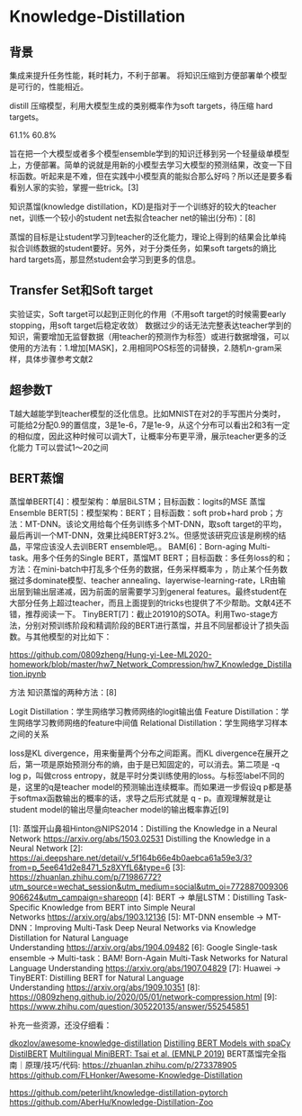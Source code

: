 # Knowledge-Distillation

## 背景

集成来提升任务性能，耗时耗力，不利于部署。
将知识压缩到方便部署单个模型是可行的，性能相近。

distill 压缩模型，利用大模型生成的类别概率作为soft targets，待压缩 hard targets。

61.1%
60.8%

旨在把一个大模型或者多个模型ensemble学到的知识迁移到另一个轻量级单模型上，方便部署。简单的说就是用新的小模型去学习大模型的预测结果，改变一下目标函数。听起来是不难，但在实践中小模型真的能拟合那么好吗？所以还是要多看看别人家的实验，掌握一些trick。[3]

知识蒸馏(knowledge distillation，KD)是指对于一个训练好的较大的teacher net，训练一个较小的student net去拟合teacher net的输出(分布)：[8]

蒸馏的目标是让student学习到teacher的泛化能力，理论上得到的结果会比单纯拟合训练数据的student要好。另外，对于分类任务，如果soft targets的熵比hard targets高，那显然student会学习到更多的信息。


## Transfer Set和Soft target

实验证实，Soft target可以起到正则化的作用（不用soft target的时候需要early stopping，用soft target后稳定收敛）
数据过少的话无法完整表达teacher学到的知识，需要增加无监督数据（用teacher的预测作为标签）或进行数据增强，可以使用的方法有：1.增加[MASK]，2.用相同POS标签的词替换，2.随机n-gram采样，具体步骤参考文献2

## 超参数T

T越大越能学到teacher模型的泛化信息。比如MNIST在对2的手写图片分类时，可能给2分配0.9的置信度，3是1e-6，7是1e-9，从这个分布可以看出2和3有一定的相似度，因此这种时候可以调大T，让概率分布更平滑，展示teacher更多的泛化能力
T可以尝试1～20之间

## BERT蒸馏

蒸馏单BERT[4]：模型架构：单层BiLSTM；目标函数：logits的MSE
蒸馏Ensemble BERT[5]：模型架构：BERT；目标函数：soft prob+hard prob；方法：MT-DNN。该论文用给每个任务训练多个MT-DNN，取soft target的平均，最后再训一个MT-DNN，效果比纯BERT好3.2%。但感觉该研究应该是刷榜的结晶，平常应该没人去训BERT ensemble吧。。
BAM[6]：Born-aging Multi-task。用多个任务的Single BERT，蒸馏MT BERT；目标函数：多任务loss的和；方法：在mini-batch中打乱多个任务的数据，任务采样概率为  ，防止某个任务数据过多dominate模型、teacher annealing、layerwise-learning-rate，LR由输出层到输出层递减，因为前面的层需要学习到general features。最终student在大部分任务上超过teacher，而且上面提到的tricks也提供了不少帮助。文献4还不错，推荐阅读一下。
TinyBERT[7]：截止201910的SOTA。利用Two-stage方法，分别对预训练阶段和精调阶段的BERT进行蒸馏，并且不同层都设计了损失函数。与其他模型的对比如下：


https://github.com/0809zheng/Hung-yi-Lee-ML2020-homework/blob/master/hw7_Network_Compression/hw7_Knowledge_Distillation.ipynb

方法
知识蒸馏的两种方法：[8]

Logit Distillation：学生网络学习教师网络的logit输出值
Feature Distillation：学生网络学习教师网络的feature中间值
Relational Distillation：学生网络学习样本之间的关系

loss是KL divergence，用来衡量两个分布之间距离。而KL divergence在展开之后，第一项是原始预测分布的熵，由于是已知固定的，可以消去。第二项是 -q log p，叫做cross entropy，就是平时分类训练使用的loss。与标签label不同的是，这里的q是teacher model的预测输出连续概率。而如果进一步假设q p都是基于softmax函数输出的概率的话，求导之后形式就是 q - p。直观理解就是让student model的输出尽量向teacher model的输出概率靠近[9]



[1]: 蒸馏开山鼻祖Hinton@NIPS2014：Distilling the Knowledge in a Neural Network https://arxiv.org/abs/1503.02531 Distilling the Knowledge in a Neural Network
[2]: https://ai.deepshare.net/detail/v_5f164b66e4b0aebca61a59e3/3?from=p_5ee641d2e8471_5z8XYfL6&type=6
[3]: https://zhuanlan.zhihu.com/p/71986772?utm_source=wechat_session&utm_medium=social&utm_oi=772887009306906624&utm_campaign=shareopn
[4]: BERT -> 单层LSTM：Distilling Task-Specific Knowledge from BERT into Simple Neural Networks https://arxiv.org/abs/1903.12136
[5]: MT-DNN ensemble -> MT-DNN：Improving Multi-Task Deep Neural Networks via Knowledge Distillation for Natural Language Understanding https://arxiv.org/abs/1904.09482
[6]: Google Single-task ensemble -> Multi-task：BAM! Born-Again Multi-Task Networks for Natural Language Understanding https://arxiv.org/abs/1907.04829
[7]: Huawei -> TinyBERT: Distilling BERT for Natural Language Understanding https://arxiv.org/abs/1909.10351
[8]: https://0809zheng.github.io/2020/05/01/network-compression.html
[9]: https://www.zhihu.com/question/305220135/answer/552545851

补充一些资源，还没仔细看：

[dkozlov/awesome-knowledge-distillation](https://github.com/dkozlov/awesome-knowledge-distillation)
[Distilling BERT Models with spaCy](http://www.nlp.town/blog/distilling-bert/?utm_campaign=NLP%20News&utm_medium=email&utm_source=Revue%20newsletter)
[DistilBERT](https://medium.com/huggingface/distilbert-8cf3380435b5)
[Multilingual MiniBERT: Tsai et al. (EMNLP 2019)](https://arxiv.org/pdf/1909.00100)
BERT蒸馏完全指南｜原理/技巧/代码: https://zhuanlan.zhihu.com/p/273378905
https://github.com/FLHonker/Awesome-Knowledge-Distillation

https://github.com/peterliht/knowledge-distillation-pytorch
https://github.com/AberHu/Knowledge-Distillation-Zoo
